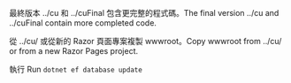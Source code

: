 <span data-ttu-id="de1fa-101">最終版本 ../cu 和 ../cuFinal 包含更完整的程式碼。</span><span class="sxs-lookup"><span data-stu-id="de1fa-101">The final version ../cu and ../cuFinal contain more completed code.</span></span>

<span data-ttu-id="de1fa-102">從 ../cu/ 或從新的 Razor 頁面專案複製 wwwroot。</span><span class="sxs-lookup"><span data-stu-id="de1fa-102">Copy wwwroot from ../cu/ or from a new Razor Pages project.</span></span>

<span data-ttu-id="de1fa-103">執行 </span><span class="sxs-lookup"><span data-stu-id="de1fa-103">Run `dotnet ef database update`</span></span>
